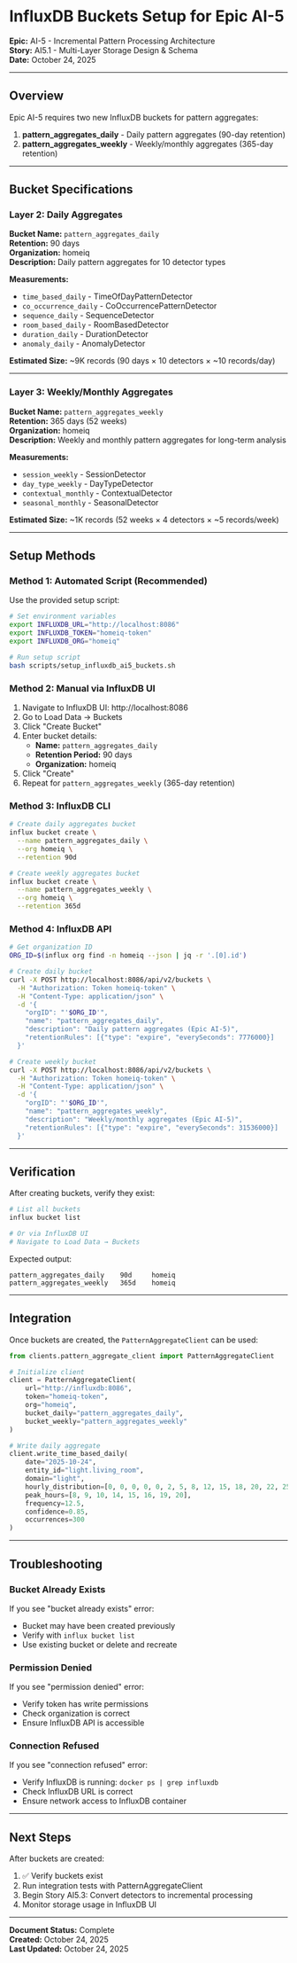 # InfluxDB Buckets Setup for Epic AI-5

**Epic:** AI-5 - Incremental Pattern Processing Architecture  
**Story:** AI5.1 - Multi-Layer Storage Design & Schema  
**Date:** October 24, 2025

---

## Overview

Epic AI-5 requires two new InfluxDB buckets for pattern aggregates:

1. **pattern_aggregates_daily** - Daily pattern aggregates (90-day retention)
2. **pattern_aggregates_weekly** - Weekly/monthly aggregates (365-day retention)

---

## Bucket Specifications

### Layer 2: Daily Aggregates

**Bucket Name:** `pattern_aggregates_daily`  
**Retention:** 90 days  
**Organization:** homeiq  
**Description:** Daily pattern aggregates for 10 detector types

**Measurements:**
- `time_based_daily` - TimeOfDayPatternDetector
- `co_occurrence_daily` - CoOccurrencePatternDetector
- `sequence_daily` - SequenceDetector
- `room_based_daily` - RoomBasedDetector
- `duration_daily` - DurationDetector
- `anomaly_daily` - AnomalyDetector

**Estimated Size:** ~9K records (90 days × 10 detectors × ~10 records/day)

---

### Layer 3: Weekly/Monthly Aggregates

**Bucket Name:** `pattern_aggregates_weekly`  
**Retention:** 365 days (52 weeks)  
**Organization:** homeiq  
**Description:** Weekly and monthly pattern aggregates for long-term analysis

**Measurements:**
- `session_weekly` - SessionDetector
- `day_type_weekly` - DayTypeDetector
- `contextual_monthly` - ContextualDetector
- `seasonal_monthly` - SeasonalDetector

**Estimated Size:** ~1K records (52 weeks × 4 detectors × ~5 records/week)

---

## Setup Methods

### Method 1: Automated Script (Recommended)

Use the provided setup script:

```bash
# Set environment variables
export INFLUXDB_URL="http://localhost:8086"
export INFLUXDB_TOKEN="homeiq-token"
export INFLUXDB_ORG="homeiq"

# Run setup script
bash scripts/setup_influxdb_ai5_buckets.sh
```

### Method 2: Manual via InfluxDB UI

1. Navigate to InfluxDB UI: http://localhost:8086
2. Go to Load Data → Buckets
3. Click "Create Bucket"
4. Enter bucket details:
   - **Name:** `pattern_aggregates_daily`
   - **Retention Period:** 90 days
   - **Organization:** homeiq
5. Click "Create"
6. Repeat for `pattern_aggregates_weekly` (365-day retention)

### Method 3: InfluxDB CLI

```bash
# Create daily aggregates bucket
influx bucket create \
  --name pattern_aggregates_daily \
  --org homeiq \
  --retention 90d

# Create weekly aggregates bucket
influx bucket create \
  --name pattern_aggregates_weekly \
  --org homeiq \
  --retention 365d
```

### Method 4: InfluxDB API

```bash
# Get organization ID
ORG_ID=$(influx org find -n homeiq --json | jq -r '.[0].id')

# Create daily bucket
curl -X POST http://localhost:8086/api/v2/buckets \
  -H "Authorization: Token homeiq-token" \
  -H "Content-Type: application/json" \
  -d '{
    "orgID": "'$ORG_ID'",
    "name": "pattern_aggregates_daily",
    "description": "Daily pattern aggregates (Epic AI-5)",
    "retentionRules": [{"type": "expire", "everySeconds": 7776000}]
  }'

# Create weekly bucket
curl -X POST http://localhost:8086/api/v2/buckets \
  -H "Authorization: Token homeiq-token" \
  -H "Content-Type: application/json" \
  -d '{
    "orgID": "'$ORG_ID'",
    "name": "pattern_aggregates_weekly",
    "description": "Weekly/monthly aggregates (Epic AI-5)",
    "retentionRules": [{"type": "expire", "everySeconds": 31536000}]
  }'
```

---

## Verification

After creating buckets, verify they exist:

```bash
# List all buckets
influx bucket list

# Or via InfluxDB UI
# Navigate to Load Data → Buckets
```

Expected output:
```
pattern_aggregates_daily    90d     homeiq
pattern_aggregates_weekly   365d    homeiq
```

---

## Integration

Once buckets are created, the `PatternAggregateClient` can be used:

```python
from clients.pattern_aggregate_client import PatternAggregateClient

# Initialize client
client = PatternAggregateClient(
    url="http://influxdb:8086",
    token="homeiq-token",
    org="homeiq",
    bucket_daily="pattern_aggregates_daily",
    bucket_weekly="pattern_aggregates_weekly"
)

# Write daily aggregate
client.write_time_based_daily(
    date="2025-10-24",
    entity_id="light.living_room",
    domain="light",
    hourly_distribution=[0, 0, 0, 0, 0, 2, 5, 8, 12, 15, 18, 20, 22, 25, 28, 30, 25, 20, 15, 10, 5, 2, 1, 0],
    peak_hours=[8, 9, 10, 14, 15, 16, 19, 20],
    frequency=12.5,
    confidence=0.85,
    occurrences=300
)
```

---

## Troubleshooting

### Bucket Already Exists
If you see "bucket already exists" error:
- Bucket may have been created previously
- Verify with `influx bucket list`
- Use existing bucket or delete and recreate

### Permission Denied
If you see "permission denied" error:
- Verify token has write permissions
- Check organization is correct
- Ensure InfluxDB API is accessible

### Connection Refused
If you see "connection refused" error:
- Verify InfluxDB is running: `docker ps | grep influxdb`
- Check InfluxDB URL is correct
- Ensure network access to InfluxDB container

---

## Next Steps

After buckets are created:

1. ✅ Verify buckets exist
2. Run integration tests with PatternAggregateClient
3. Begin Story AI5.3: Convert detectors to incremental processing
4. Monitor storage usage in InfluxDB UI

---

**Document Status:** Complete  
**Created:** October 24, 2025  
**Last Updated:** October 24, 2025
